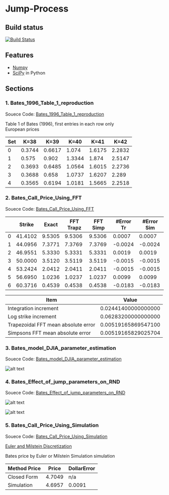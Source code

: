 # Jump-Process #

## Build status ##

[![Build Status](http://img.shields.io/travis/badges/badgerbadgerbadger.svg?style=flat-square)](https://github.com/moyixinqing/Greeks)

## Features ##
- [Numpy](http://www.numpy.org) 
- [SciPy](https://www.scipy.org) in Python

## Sections ##
### 1. Bates_1996_Table_1_reproduction ###
Souece Code: [Bates_1996_Table_1_reproduction](https://github.com/moyixinqing/Jump-Process/tree/master/Bates_1996_Table_1_reproduction)

Table 1 of Bates (1996), first entries in each row only <br/>
European prices <br/>

| Set | K=38   | K=39   | K=40   | K=41   | K=42   |
|-----|--------|--------|--------|--------|--------|
| 0   | 0.3744 | 0.6617 | 1.074  | 1.6175 | 2.2832 |
| 1   | 0.575  | 0.902  | 1.3344 | 1.874  | 2.5147 |
| 2   | 0.3693 | 0.6485 | 1.0564 | 1.6015 | 2.2736 |
| 3   | 0.3688 | 0.658  | 1.0737 | 1.6207 | 2.289  |
| 4   | 0.3565 | 0.6194 | 1.0181 | 1.5665 | 2.2518 |

### 2. Bates_Call_Price_Using_FFT ###
Souece Code: [Bates_Call_Price_Using_FFT](https://github.com/moyixinqing/Jump-Process/tree/master/Bates_Call_Price_Using_FFT)

|   | Strike  | Exact  | FFT Trapz | FFT Simp | #Error Tr | #Error Sim |
|---|---------|--------|-----------|----------|-----------|------------|
| 0 | 41.4102 | 9.5305 | 9.5306    | 9.5306   | 0.0007    | 0.0007     |
| 1 | 44.0956 | 7.3771 | 7.3769    | 7.3769   | -0.0024   | -0.0024    |
| 2 | 46.9551 | 5.3330 | 5.3331    | 5.3331   | 0.0019    | 0.0019     |
| 3 | 50.0000 | 3.5120 | 3.5119    | 3.5119   | -0.0015   | -0.0015    |
| 4 | 53.2424 | 2.0412 | 2.0411    | 2.0411   | -0.0015   | -0.0015    |
| 5 | 56.6950 | 1.0236 | 1.0237    | 1.0237   | 0.0099    | 0.0099     |
| 6 | 60.3716 | 0.4539 | 0.4538    | 0.4538   | -0.0183   | -0.0183    |

| Item                                | Value               |
|-------------------------------------|---------------------|
| Integration increment               | 0.02441400000000000 |
| Log strike increment                | 0.06283200000000000 |
| Trapezoidal FFT mean absolute error | 0.00519165869547100 |
| Simpsons FFT mean absolute error    | 0.00519165829025704 |

### 3. Bates_model_DJIA_parameter_estimation ###
Souece Code: [Bates_model_DJIA_parameter_estimation](https://github.com/moyixinqing/Jump-Process/tree/master/Bates_model_DJIA_parameter_estimation)

![alt text](https://github.com/moyixinqing/Jump-Process/blob/master/Bates_model_DJIA_parameter_estimation/Market%20and%20Bates%20Implied%20Volatilities%20from%20Puts%20on%20DIA.jpg)

### 4. Bates_Effect_of_jump_parameters_on_RND ###
Souece Code: [Bates_Effect_of_jump_parameters_on_RND](https://github.com/moyixinqing/Jump-Process/tree/master/Bates_Effect_of_jump_parameters_on_RND)

![alt text](https://github.com/moyixinqing/Jump-Process/blob/master/Bates_Effect_of_jump_parameters_on_RND/Implied%20and%20Local%20Volatility.jpg)

![alt text](https://github.com/moyixinqing/Jump-Process/blob/master/Bates_Effect_of_jump_parameters_on_RND/Effect%20of%20Jump%20Parameters%20on%20Risk%20Netural%20Densities.jpg)

### 5. Bates_Call_Price_Using_Simulation ###
Souece Code: [Bates_Call_Price_Using_Simulation](https://github.com/moyixinqing/Jump-Process/tree/master/Bates_Call_Price_Using_Simulation)

[Euler and Milstein Discretization](https://github.com/moyixinqing/Jump-Process/blob/master/Bates_Call_Price_Using_Simulation/Euler%20and%20Milstein%20Discretization.pdf)

Bates price by Euler or Milstein Simulation simulation <br/>

| Method Price | Price  | DollarError |
|--------------|--------|-------------|
| Closed Form  | 4.7049 | n/a         |
| Simulation   | 4.6957 | 0.0091      |



